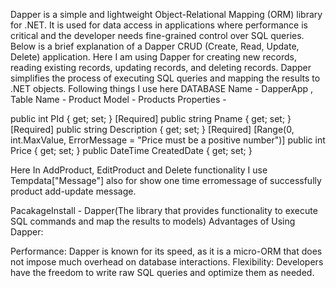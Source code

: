 Dapper is a simple and lightweight Object-Relational Mapping (ORM) library for .NET. It is used for data access in applications where performance is critical and the developer needs fine-grained control over SQL queries. Below is a brief explanation of a Dapper CRUD (Create, Read, Update, Delete) application.
Here I am using Dapper for creating new records, reading existing records, updating records, and deleting records. Dapper simplifies the process of executing SQL queries and mapping the results to .NET objects.
Following things I use here
DATABASE Name - DapperApp , Table Name - Product
Model - Products 
Properties - 

public int PId { get; set; }
[Required]
public string Pname { get; set; }
[Required]
public string Description { get; set; }
[Required]
[Range(0, int.MaxValue, ErrorMessage = "Price must be a positive number")]
public int Price { get; set; }
public DateTime CreatedDate { get; set; }

Here In AddProduct, EditProduct and Delete functionality I use Tempdata["Message"] also for show one time erromessage of successfully product add-update message.

PacakageInstall - Dapper(The library that provides functionality to execute SQL commands and map the results to models)
Advantages of Using Dapper:

Performance: Dapper is known for its speed, as it is a micro-ORM that does not impose much overhead on database interactions.
Flexibility: Developers have the freedom to write raw SQL queries and optimize them as needed.
